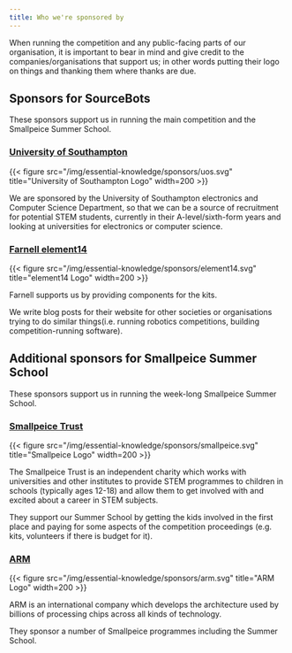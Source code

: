```yaml
---
title: Who we're sponsored by
---
```


When running the competition and any public-facing parts of our organisation, it is important to bear in mind and give credit to the companies/organisations that support us; in other words putting their logo on things and thanking them where thanks are due.

## Sponsors for SourceBots

These sponsors support us in running the main competition and the Smallpeice Summer School.

### [University of Southampton][uos-website]

{{< figure src="/img/essential-knowledge/sponsors/uos.svg" title="University of Southampton Logo" width=200 >}}

We are sponsored by the University of Southampton electronics and Computer Science Department, so that we can be a source of recruitment for potential STEM students, currently in their A-level/sixth-form years and looking at universities for electronics or computer science.

### [Farnell element14][farnell-website]

{{< figure src="/img/essential-knowledge/sponsors/element14.svg" title="element14 Logo" width=200 >}}

Farnell supports us by providing components for the kits.

We write blog posts for their website for other societies or organisations trying to do similar things(i.e. running robotics competitions, building competition-running software).

## Additional sponsors for Smallpeice Summer School

These sponsors support us in running the week-long Smallpeice Summer School.

### [Smallpeice Trust][smallpeice-website]

{{< figure src="/img/essential-knowledge/sponsors/smallpeice.svg" title="Smallpeice Logo" width=200 >}}

The Smallpeice Trust is an independent charity which works with universities and other institutes to provide STEM programmes to children in schools (typically ages 12-18) and allow them to get involved with and excited about a career in STEM subjects.

They support our Summer School by getting the kids involved in the first place and paying for some aspects of the competition proceedings (e.g. kits, volunteers if there is budget for it).

### [ARM][arm-website]

{{< figure src="/img/essential-knowledge/sponsors/arm.svg" title="ARM Logo" width=200 >}}

ARM is an international company which develops the architecture used by billions of processing chips across all kinds of technology.

They sponsor a number of Smallpeice programmes including the Summer School.

[uos-website]: https://www.ecs.soton.ac.uk/about
[farnell-website]: http://uk.farnell.com/about-us
[smallpeice-website]: https://www.smallpeicetrust.org.uk/about-us
[arm-website]: https://www.arm.com/company
